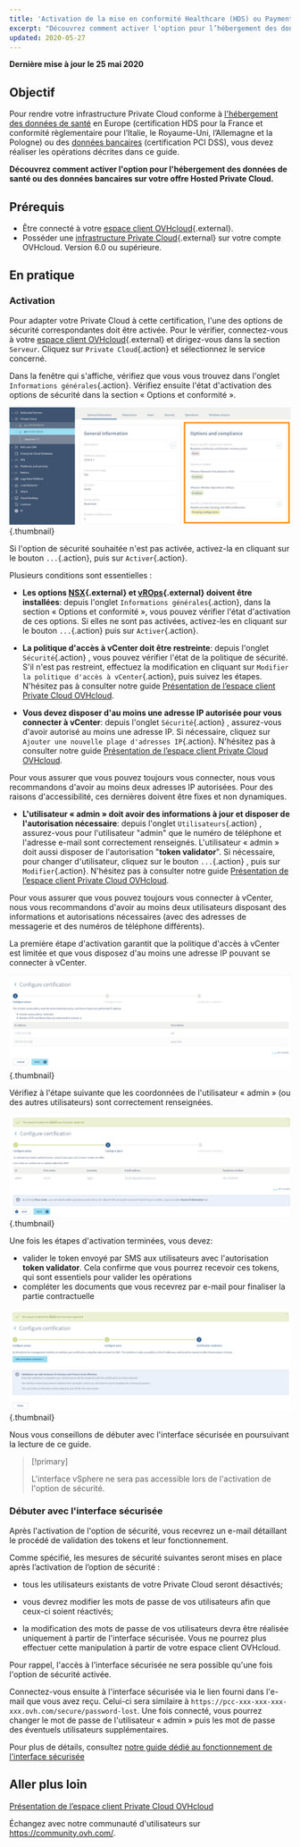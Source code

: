 ```yaml
---
title: 'Activation de la mise en conformité Healthcare (HDS) ou Payment Services (PCI DSS)'
excerpt: "Découvrez comment activer l'option pour l’hébergement des données de santé ou des données bancaires sur votre offre Hosted Private Cloud"
updated: 2020-05-27
---
```


**Dernière mise à jour le 25 mai 2020**

## Objectif

Pour rendre votre infrastructure Private Cloud conforme à [l'hébergement des données de santé](https://www.ovhcloud.com/fr/enterprise/products/hosted-private-cloud/safety-compliance/hds/) en Europe (certification HDS pour la France et conformité règlementaire pour l’Italie, le Royaume-Uni, l’Allemagne et la Pologne) ou des [données bancaires](https://www.ovhcloud.com/fr/enterprise/products/hosted-private-cloud/safety-compliance/pci-dss/) (certification PCI DSS), vous devez réaliser les opérations décrites dans ce guide.

**Découvrez comment activer l'option pour l'hébergement des données de santé ou des données bancaires sur votre offre Hosted Private Cloud.**

## Prérequis

* Être connecté à votre [espace client OVHcloud](https://www.ovh.com/auth/?action=gotomanager&from=https://www.ovh.com/fr/&ovhSubsidiary=fr){.external}.
* Posséder une [infrastructure Private Cloud](https://www.ovh.com/fr/public-cloud/instances/){.external} sur votre compte OVHcloud. Version 6.0 ou supérieure.

## En pratique

### Activation

Pour adapter votre Private Cloud à cette certification, l'une des options de sécurité correspondantes doit être activée. Pour le vérifier, connectez-vous à votre [espace client OVHcloud](https://www.ovh.com/auth/?action=gotomanager&from=https://www.ovh.com/fr/&ovhSubsidiary=fr){.external} et dirigez-vous dans la section `Serveur`. Cliquez sur `Private Cloud`{.action} et sélectionnez le service concerné.

Dans la fenêtre qui s'affiche, vérifiez que vous vous trouvez dans l'onglet `Informations générales`{.action}. Vérifiez ensuite l'état d'activation des options de sécurité dans la section « Options et conformité ».

![hdspcidsscompliance](images/compliancesddc01.png){.thumbnail}

Si l'option de sécurité souhaitée n'est pas activée, activez-la en cliquant sur le bouton `...`{.action}, puis sur `Activer`{.action}. 

Plusieurs conditions sont essentielles :

- **Les options [NSX](https://www.ovhcloud.com/fr/enterprise/products/hosted-private-cloud/nsx-datacenter-vsphere/){.external} et [vROps](https://www.ovhcloud.com/fr/enterprise/products/hosted-private-cloud/vrops/){.external} doivent être installées**: depuis l'onglet `Informations générales`{.action}, dans la section « Options et conformité », vous pouvez vérifier l'état d'activation de ces options. Si elles ne sont pas activées, activez-les en cliquant sur le bouton `...`{.action} puis sur `Activer`{.action}.

- **La politique d'accès à vCenter doit être restreinte**: depuis l'onglet `Sécurité`{.action} , vous pouvez vérifier l'état de la politique de sécurité. S'il n'est pas restreint, effectuez la modification en cliquant sur `Modifier la politique d'accès à vCenter`{.action}, puis suivez les étapes. N'hésitez pas à consulter notre guide [Présentation de l’espace client Private Cloud OVHcloud](/pages/hosted_private_cloud/hosted_private_cloud_powered_by_vmware/manager_ovh_private_cloud).

- **Vous devez disposer d'au moins une adresse IP autorisée pour vous connecter à vCenter**: depuis l'onglet `Sécurité`{.action} , assurez-vous d'avoir autorisé au moins une adresse IP. Si nécessaire, cliquez sur `Ajouter une nouvelle plage d'adresses IP`{.action}. N'hésitez pas à consulter notre guide [Présentation de l’espace client Private Cloud OVHcloud](/pages/hosted_private_cloud/hosted_private_cloud_powered_by_vmware/manager_ovh_private_cloud).

Pour vous assurer que vous pouvez toujours vous connecter, nous vous recommandons d'avoir au moins deux adresses IP autorisées. Pour des raisons d'accessibilité, ces dernières doivent être fixes et non dynamiques.

- **L'utilisateur « admin » doit avoir des informations à jour et disposer de l'autorisation nécessaire**: depuis l'onglet `Utilisateurs`{.action} , assurez-vous pour l'utilisateur "admin" que le numéro de téléphone et l'adresse e-mail sont correctement renseignés. L'utilisateur « admin » doit aussi disposer de l'autorisation "**token validator**". Si nécessaire, pour changer d'utilisateur, cliquez sur le bouton `...`{.action} , puis sur `Modifier`{.action}. N'hésitez pas à consulter notre guide [Présentation de l’espace client Private Cloud OVHcloud](/pages/hosted_private_cloud/hosted_private_cloud_powered_by_vmware/manager_ovh_private_cloud).

Pour vous assurer que vous pouvez toujours vous connecter à vCenter, nous vous recommandons d'avoir au moins deux utilisateurs disposant des informations et autorisations nécessaires (avec des adresses de messagerie et des numéros de téléphone différents).

La première étape d'activation garantit que la politique d'accès à vCenter est limitée et que vous disposez d'au moins une adresse IP pouvant se connecter à vCenter.

![hdspcidsscompliance](images/compliancesddc02.png){.thumbnail}

Vérifiez à l'étape suivante que les coordonnées de l'utilisateur « admin » (ou des autres utilisateurs) sont correctement renseignées.

![hdspcidsscompliance](images/compliancesddc03.png){.thumbnail}

Une fois les étapes d'activation terminées, vous devez:

- valider le token envoyé par SMS aux utilisateurs avec l'autorisation **token validator**. Cela confirme que vous pourrez recevoir ces tokens, qui sont essentiels pour valider les opérations
- compléter les documents que vous recevrez par e-mail pour finaliser la partie contractuelle

![hdspcidsscompliance](images/compliancesddc04.png){.thumbnail}

Nous vous conseillons de débuter avec l'interface sécurisée en poursuivant la lecture de ce guide. 

> [!primary]
>
>  L'interface vSphere ne sera pas accessible lors de l'activation de l'option de sécurité.
>

### Débuter avec l'interface sécurisée

Après l'activation de l'option de sécurité, vous recevrez un e-mail détaillant le procédé de validation des tokens et leur fonctionnement.

Comme spécifié, les mesures de sécurité suivantes seront mises en place après l’activation de l’option de sécurité :

- tous les utilisateurs existants de votre Private Cloud seront désactivés;

- vous devrez modifier les mots de passe de vos utilisateurs afin que ceux-ci soient réactivés;

- la modification des mots de passe de vos utilisateurs devra être réalisée uniquement à partir de l'interface sécurisée. Vous ne pourrez plus effectuer cette manipulation à partir de votre espace client OVHcloud.

Pour rappel, l'accès à l'interface sécurisée ne sera possible qu'une fois l'option de sécurité activée.
 
Connectez-vous ensuite à l'interface sécurisée via le lien fourni dans l'e-mail que vous avez reçu. Celui-ci sera similaire à `https://pcc-xxx-xxx-xxx-xxx.ovh.com/secure/password-lost`. Une fois connecté, vous pourrez changer le mot de passe de l'utilisateur « admin » puis les mot de passe des éventuels utilisateurs supplémentaires.

Pour plus de détails, consultez [notre guide dédié au fonctionnement de l'interface sécurisée](/pages/hosted_private_cloud/hosted_private_cloud_powered_by_vmware/interface-secure)

## Aller plus loin

[Présentation de l’espace client Private Cloud OVHcloud](/pages/hosted_private_cloud/hosted_private_cloud_powered_by_vmware/manager_ovh_private_cloud)

Échangez avec notre communauté d'utilisateurs sur <https://community.ovh.com/>.

